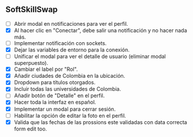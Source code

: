 ## SoftSkillSwap


- [ ] Abrir modal en notificaciones para ver el perfil.
- [x] Al hacer clic en "Conectar", debe salir una notificación y no hacer nada más.
- [ ] Implementar notificación con sockets.
- [x] Dejar las variables de entorno para la conexión.
- [ ] Unificar el modal para ver el detalle de usuario (eliminar modal superpuesto).
- [x] Cambiar el label por "Rol".
- [x] Añadir ciudades de Colombia en la ubicación.
- [x] Dropdown para títulos otorgados.
- [x] Incluir todas las universidades de Colombia.
- [ ] Añadir botón de "Detalle" en el perfil.
- [x] Hacer toda la interfaz en español.
- [x] Implementar un modal para cerrar sesión.
- [ ] Habilitar la opción de editar la foto en el perfil.
- [x] Valida que las fechas de las prossions este validadas con data correcta form edit too.